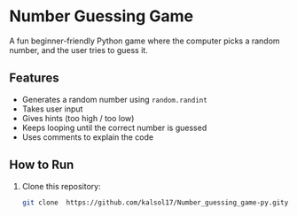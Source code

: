 # Number Guessing Game

A fun beginner-friendly Python game where the computer picks a random number, and the user tries to guess it.

## Features
- Generates a random number using `random.randint`
- Takes user input
- Gives hints (too high / too low)
- Keeps looping until the correct number is guessed
- Uses comments to explain the code

## How to Run
1. Clone this repository:
   ```bash
   git clone  https://github.com/kalsol17/Number_guessing_game-py.gitython-projects
   
